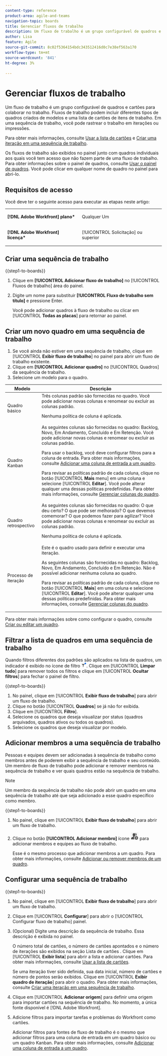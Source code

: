 ```yaml
---
content-type: reference
product-area: agile-and-teams
navigation-topic: boards
title: Gerenciar fluxos de trabalho
description: Um fluxo de trabalho é um grupo configurável de quadros e cartões para colaborar no trabalho.
author: Lisa
feature: Agile
source-git-commit: 8c02f5364154bdc343512416d0c7e38ef563a170
workflow-type: tm+mt
source-wordcount: '841'
ht-degree: 3%

---
```


# Gerenciar fluxos de trabalho

Um fluxo de trabalho é um grupo configurável de quadros e cartões para colaborar no trabalho. Fluxos de trabalho podem incluir diferentes tipos de quadros criados de modelos e uma lista de cartões de itens de trabalho. Em uma sequência de trabalho, você pode rastrear o trabalho em iterações ou impressões.

Para obter mais informações, consulte [Usar a lista de cartões](/help/quicksilver/agile/use-boards-agile-planning-tools/use-card-list.md) e [Criar uma iteração em uma sequência de trabalho](/help/quicksilver/agile/use-boards-agile-planning-tools/create-an-iteration-in-workstream.md).

Os fluxos de trabalho são exibidos no painel junto com quadros individuais aos quais você tem acesso que não fazem parte de uma fluxo de trabalho. Para obter informações sobre o painel de quadros, consulte [Usar o painel de quadros](/help/quicksilver/agile/get-started-with-boards/use-boards-page.md). Você pode clicar em qualquer nome de quadro no painel para abri-lo.

## Requisitos de acesso

Você deve ter o seguinte acesso para executar as etapas neste artigo:

<table style="table-layout:auto"> 
 <col> 
 </col> 
 <col> 
 </col> 
 <tbody> 
  <tr> 
   <td role="rowheader"><strong>[!DNL Adobe Workfront] plano*</strong></td> 
   <td> <p>Qualquer Um</p> </td> 
  </tr> 
  <tr> 
   <td role="rowheader"><strong>[!DNL Adobe Workfront] licença*</strong></td> 
   <td> <p>[!UICONTROL Solicitação] ou superior</p> </td> 
  </tr> 
 </tbody> 
</table>

## Criar uma sequência de trabalho

{{step1-to-boards}}

1. Clique em **[!UICONTROL Adicionar fluxo de trabalho]** no [!UICONTROL Fluxos de trabalho] área do painel.
1. Digite um nome para substituir **[!UICONTROL Fluxo de trabalho sem título]** e pressione Enter.

   Você pode adicionar quadros à fluxo de trabalho ou clicar em [!UICONTROL **Todas as placas**] para retornar ao painel.

## Criar um novo quadro em uma sequência de trabalho

1. Se você ainda não estiver em uma sequência de trabalho, clique em [!UICONTROL **Exibir fluxo de trabalho**] no painel para abrir um fluxo de trabalho existente.
1. Clique em **[!UICONTROL Adicionar quadro]** no [!UICONTROL Quadros] da sequência de trabalho.
1. Selecione um modelo para o quadro.

| Modelo | Descrição |
|---------|----------|
| Quadro básico | Três colunas padrão são fornecidas no quadro. Você pode adicionar novas colunas e renomear ou excluir as colunas padrão. <p>Nenhuma política de coluna é aplicada. |
| Quadro Kanban | As seguintes colunas são fornecidas no quadro: Backlog, Novo, Em Andamento, Concluído e Em Retenção. Você pode adicionar novas colunas e renomear ou excluir as colunas padrão.<p>Para usar o backlog, você deve configurar filtros para a coluna de entrada. Para obter mais informações, consulte [Adicionar uma coluna de entrada a um quadro](/help/quicksilver/agile/use-boards-agile-planning-tools/add-intake-column-to-board.md). <p>Para revisar as políticas padrão de cada coluna, clique no botão [!UICONTROL **Mais** menu] em uma coluna e selecione [!UICONTROL **Editar**]. Você pode alterar qualquer uma dessas políticas predefinidas. Para obter mais informações, consulte [Gerenciar colunas do quadro](/help/quicksilver/agile/get-started-with-boards/manage-board-columns.md). |
| Quadro retrospectivo | As seguintes colunas são fornecidas no quadro: O que deu certo? O que pode ser melhorado? O que devemos comemorar? O que podemos fazer para agilizar? Você pode adicionar novas colunas e renomear ou excluir as colunas padrão. <p>Nenhuma política de coluna é aplicada. |
| Processo de iteração | Este é o quadro usado para definir e executar uma iteração. <p>As seguintes colunas são fornecidas no quadro: Backlog, Novo, Em Andamento, Concluído e Em Retenção. Não é possível adicionar nenhuma coluna ao quadro. <p>Para revisar as políticas padrão de cada coluna, clique no botão [!UICONTROL **Mais**] em uma coluna e selecione [!UICONTROL **Editar**]. Você pode alterar qualquer uma dessas políticas predefinidas. Para obter mais informações, consulte [Gerenciar colunas do quadro](/help/quicksilver/agile/get-started-with-boards/manage-board-columns.md). |

Para obter mais informações sobre como configurar o quadro, consulte [Criar ou editar um quadro](/help/quicksilver/agile/get-started-with-boards/create-edit-board.md).

## Filtrar a lista de quadros em uma sequência de trabalho

Quando filtros diferentes dos padrões são aplicados na lista de quadros, um indicador é exibido no ícone de filtro ![Filtro aplicado](assets/boards-filterapplied-30x30.png). Clique em [!UICONTROL **Limpar tudo**] para remover todos os filtros e clique em [!UICONTROL **Ocultar filtros**] para fechar o painel de filtro.

{{step1-to-boards}}

1. No painel, clique em [!UICONTROL **Exibir fluxo de trabalho**] para abrir um fluxo de trabalho.
1. Clique no botão [!UICONTROL **Quadros**] se já não for exibida.
1. Clique em [!UICONTROL **Filtro**].
1. Selecione os quadros que deseja visualizar por status (quadros arquivados, quadros ativos ou todos os quadros).
1. Selecione os quadros que deseja visualizar por modelo.

## Adicionar membros a uma sequência de trabalho

Pessoas e equipes devem ser adicionadas à sequência de trabalho como membros antes de poderem exibir a sequência de trabalho e seu conteúdo. Um membro de fluxo de trabalho pode adicionar e remover membros na sequência de trabalho e ver quais quadros estão na sequência de trabalho.

>[!NOTE]
>
>Um membro da sequência de trabalho não pode abrir um quadro em uma sequência de trabalho até que seja adicionado a esse quadro específico como membro.

{{step1-to-boards}}

1. No painel, clique em [!UICONTROL **Exibir fluxo de trabalho**] para abrir um fluxo de trabalho.
1. Clique no botão **[!UICONTROL Adicionar membro]** ícone ![Adicionar membros](assets/boards-addmember-spectrum-25x25.png) para adicionar membros e equipes ao fluxo de trabalho.

   Esse é o mesmo processo que adicionar membros a um quadro. Para obter mais informações, consulte [Adicionar ou remover membros de um quadro](/help/quicksilver/agile/get-started-with-boards/add-members-to-board.md).

## Configurar uma sequência de trabalho

{{step1-to-boards}}

1. No painel, clique em [!UICONTROL **Exibir fluxo de trabalho**] para abrir um fluxo de trabalho.
1. Clique em [!UICONTROL **Configurar**] para abrir o [!UICONTROL Configurar fluxo de trabalho] painel.
1. (Opcional) Digite uma descrição da sequência de trabalho. Essa descrição é exibida no painel.

   O número total de cartões, o número de cartões apontados e o número de iterações são exibidos na seção Lista de cartões . Clique em [!UICONTROL **Exibir lista**] para abrir a lista e adicionar cartões. Para obter mais informações, consulte [Usar a lista de cartões](/help/quicksilver/agile/use-boards-agile-planning-tools/use-card-list.md).

   Se uma iteração tiver sido definida, sua data inicial, número de cartões e número de pontos serão exibidos. Clique em [!UICONTROL **Exibir quadro de iteração**] para abrir o quadro. Para obter mais informações, consulte [Criar uma iteração em uma sequência de trabalho](/help/quicksilver/agile/use-boards-agile-planning-tools/create-an-iteration-in-workstream.md).

1. Clique em [!UICONTROL **Adicionar origem**] para definir uma origem para importar cartões na sequência de trabalho. No momento, a única fonte disponível é [!DNL Adobe Workfront].
1. Adicione filtros para importar tarefas e problemas do Workfront como cartões.

   Adicionar filtros para fontes de fluxo de trabalho é o mesmo que adicionar filtros para uma coluna de entrada em um quadro básico ou um quadro Kanban. Para obter mais informações, consulte [Adicionar uma coluna de entrada a um quadro](/help/quicksilver/agile/use-boards-agile-planning-tools/add-intake-column-to-board.md).

